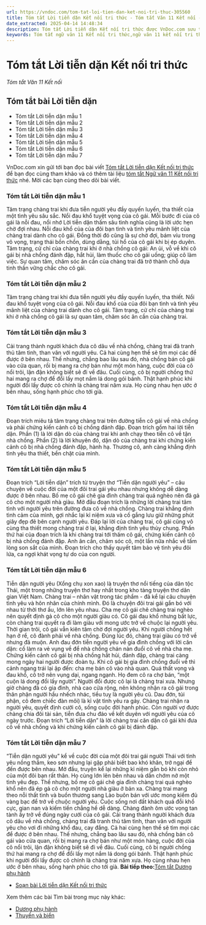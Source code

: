 ```yaml
---
url: https://vndoc.com/tom-tat-loi-tien-dan-ket-noi-tri-thuc-305560
title: Tóm tắt Lời tiễn dặn Kết nối tri thức - Tóm tắt Văn 11 Kết nối - VnDoc.com
date_extracted: 2025-04-14 14:48:34
description: Tóm tắt Lời tiễn dặn Kết nối tri thức được VnDoc.com sưu tầm và xin gửi tới bạn đọc cùng tham khảo để có thêm tài liệu học Văn 11 Kết nối tri thức.
keywords: Tóm tắt ngữ văn 11 Kết nối tri thức,ngữ văn 11 kết nối tri thức,tóm tắt ngữ văn 11,tóm tắt văn 11,tóm tắt ngữ văn 11 kết nối,tóm tắt văn 11 kết nối tri thức,ngữ văn 11,văn 11,tóm tắt văn 11 kết nối,Tóm tắt Lời tiễn dặn Kết nối tri thức,tóm tắt lời tiễn dặn,tóm tắt bài lời tiễn dặn,lời tiễn dặn,tóm tắt ngữ văn 11 Kết nối tri thức bài lời tiễn dặn
---
```


# Tóm tắt Lời tiễn dặn Kết nối tri thức
 _Tóm tắt Văn 11 Kết nối_
## Tóm tắt bài Lời tiễn dặn
  * Tóm tắt Lời tiễn dặn mẫu 1
  * Tóm tắt Lời tiễn dặn mẫu 2
  * Tóm tắt Lời tiễn dặn mẫu 3
  * Tóm tắt Lời tiễn dặn mẫu 4
  * Tóm tắt Lời tiễn dặn mẫu 5
  * Tóm tắt Lời tiễn dặn mẫu 6
  * Tóm tắt Lời tiễn dặn mẫu 7

VnDoc.com xin gửi tới bạn đọc bài viết [Tóm tắt Lời tiễn dặn Kết nối tri thức](<https://vndoc.com/tom-tat-loi-tien-dan-ket-noi-tri-thuc-305560>) để bạn đọc cùng tham khảo và có thêm tài liệu [tóm tắt Ngữ văn 11 Kết nối tri thức](<https://vndoc.com/tom-tat-ngu-van-11-ket-noi-tri-thuc>) nhé. Mời các bạn cùng theo dõi bài viết.
### Tóm tắt Lời tiễn dặn mẫu 1
Tâm trạng chàng trai khi đưa tiễn người yêu đầy quyến luyến, tha thiết của một tình yêu sâu sắc. Nổi đau khổ tuyệt vọng của cô gái. Mỗi bước đi của cô gái là nỗi đau, nổi nhớ Lời tiễn dặn thấm sâu tình nghĩa cũng là lời ước hẹn chờ đợi nhau. Nỗi đau khổ của của đôi bạn tình và tình yêu mãnh liệt của chàng trai dành cho cô gái. Đồng thời đó cũng là sự chờ đợi, bám víu trong vô vọng, trạng thái bồn chồn, dùng dằng, tủi hổ của cô gái khi bị ép duyên. Tâm trạng, cử chỉ của chàng trai khi ở nhà chồng cô gái: An ủi, vỗ về khi cô gái bị nhà chồng đánh đập, hắt hủi, làm thuốc cho cô gái uống; giúp cô làm việc. Sự quan tâm, chăm sóc ân cần của chàng trai đã trở thành chỗ dựa tinh thần vững chắc cho cô gái.
### Tóm tắt Lời tiễn dặn mẫu 2
Tâm trạng chàng trai khi đưa tiễn người yêu đầy quyến luyến, tha thiết. Nổi đau khổ tuyệt vọng của cô gái. Nỗi đau khổ của của đôi bạn tình và tình yêu mãnh liệt của chàng trai dành cho cô gái. Tâm trạng, cử chỉ của chàng trai khi ở nhà chồng cô gái là sự quan tâm, chăm sóc ân cần của chàng trai.
### Tóm tắt Lời tiễn dặn mẫu 3
Cải trang thành người khách đưa cô dâu về nhà chồng, chàng trai đã tranh thủ tâm tình, than vãn với người yêu. Cả hai cùng hẹn thề sẽ tìm mọi các để được ở bên nhau. Thế nhưng, chẳng bao lâu sau đó, nhà chồng bán cô gái vào cửa quan, rồi bị mang ra chợ bán như một món hàng, cuộc đời của cô nổi trôi, lận đận không biết sẽ đi về đâu. Cuối cùng, cô bị người chồng thứ hai mang ra chợ để đổi lấy mọt nắm lá dong gói bánh. Thật hạnh phúc khi người đổi lấy được cô chính là chàng trai năm xưa. Họ cùng nhau hẹn ước ở bên nhau, sống hạnh phúc cho tới già.
### Tóm tắt Lời tiễn dặn mẫu 4
Đoạn trích miêu tả tâm trạng chàng trai trên đường tiễn cô gái về nhà chồng và phải chứng kiến cảnh cô bị chồng đánh đập. Đoạn trích gồm hai lời tiễn dặn. Phần \(1\) là lời dặn dò của chàng trai khi anh chạy theo tiễn cô về tận nhà chồng. Phần \(2\) là lời khuyên đó, dặn dò của chàng trai khi chứng kiến cảnh cô bị nhà chồng đánh đập, hành hạ. Thương cô, anh càng khẳng định tình yêu tha thiết, bền chặt của mình.
### Tóm tắt Lời tiễn dặn mẫu 5
Đoạn trích “Lời tiễn dặn” trích từ truyện thơ “Tiễn dặn người yêu” – câu chuyện về cuộc đời của một đôi trai gái yêu nhau nhưng không dễ dàng được ở bên nhau. Bố mẹ cô gái chê gia đình chàng trai quá nghèo nên đã gả cô cho một người nhà giàu. Mở đầu đoạn trích là những lời chàng trai tâm tình với người yêu trên đường đưa cô về nhà chồng. Chàng trai khẳng định tình cảm của mình, gợi nhắc lại kỉ niệm xưa và cố gắng lưu giữ những phút giây đẹp đẽ bên cạnh người yêu. Đáp lại lời của chàng trai, cô gái cũng vô cùng tha thiết mong chàng trai ở lại, khẳng định tình yêu thủy chung. Phần thứ hai của đoạn trích là khi chàng trai tới thăm cô gái, chứng kiến cảnh cô bị nhà chồng đánh đập. Anh ân cần, chăm sóc cô, một lần nữa nhắc về tấm lòng son sắt của mình. Đoạn trích cho thấy quyết tâm bảo vệ tình yêu đôi lứa, ca ngợi khát vọng tự do của con người.
### Tóm tắt Lời tiễn dặn mẫu 6
Tiễn dặn người yêu \(Xổng chụ xon xao\) là truyện thơ nổi tiếng của dân tộc Thái, một trong những truyện thơ hay nhất trong kho tàng truyện thơ dân gian Việt Nam. Chàng trai – nhân vật trong tác phẩm - đã kể lại câu chuyện tình yêu và hôn nhân của chính mình. Đó là chuyện đôi trai gái gắn bó với nhau từ thời thơ ấu, lớn lên yêu nhau. Cha mẹ cô gái chê chàng trai nghèo nên quyết định gả cô cho một người giàu có. Cô gái đau khổ nhưng bất lực, còn chàng trai quyết ra đi làm giàu với mong ước trở về chuộc lại người yêu. Thời gian trôi, cô gái vẫn kiên tâm chờ đợi người yêu. Khi người chồng hết hạn ở rể, cô đành phải về nhà chồng. Đúng lúc đó, chàng trai giàu có trở về nhưng đã muộn. Anh đau đớn tiễn người yêu về gia đình chồng với lời căn dặn: cố làm ra vẻ vụng về để nhà chồng chán nản đuổi cô về nhà cha mẹ. Chứng kiến cảnh cô gái bị nhà chồng hắt hủi, đánh đập, chàng trai càng mong ngày hai người được đoàn tụ. Khi cô gái bị gia đình chồng đuổi về thì cảnh ngang trái lại ập đến: cha mẹ bán cô vào nhà quan. Quá thất vọng và đau khổ, cô trở nên vụng dại, ngang ngạnh. Họ đem cô ra chợ bán, “một cuộn lá dong đổi lấy người”. Người đổi được cô lại là chàng trai xưa. Nhưng giờ chàng đã có gia đình, nhà cao cửa rộng, nên không nhận ra cô gái trong thân phận người hầu nhếch nhác, tiều tuỵ là người yêu cũ. Dau đớn, tủi phận, cô đem chiếc đàn môi\) là kỉ vật tình yêu ra gảy. Chàng trai nhận ra người yêu, quyết định cưới cô, sống cuộc đời hạnh phúc. Còn người vợ được chàng chia đôi tài sản, tiễn đưa chu đáo về kết duyên với người yêu của cô ngày trước.
Đoạn trích “Lời tiễn dặn” là lời chàng trai căn dặn cô gái khi đưa cô về nhà chồng và khi chứng kiến cảnh cô gái bị đánh đập.
### Tóm tắt Lời tiễn dặn mẫu 7
“Tiễn dặn người yêu” kể về cuộc đời của một đôi trai gái người Thái với tình yêu nồng thắm, keo sơn nhưng lại gặp phải biết bao khó khăn, trở ngại để đến được bên nhau. Mở đầu, truyện kể lại những kỉ niệm gắn bó khi còn nhỏ của một đôi bạn rất thân. Họ cùng lớn lên bên nhau và dần chớm nở một tình yêu đẹp. Thế nhưng, bố mẹ cô gái chê gia đình chàng trai quá nghèo khổ nên đã ép gả cô cho một người nhà giàu ở bản xa. Chàng trai mang theo nỗi thất tình và buồn thương sang Lào buôn bán với ước mong kiếm đủ vàng bạc để trở về chuộc người yêu. Cuộc sống nơi đất khách quá đỗi khổ cực, gian nan và kiếm tiền chẳng hề dễ dàng. Chàng đành ôm ước vọng tan tành ấy trở về đúng ngày cưới của cô gái. Cải trang thành người khách đưa cô dâu về nhà chồng, chàng trai đã tranh thủ tâm tình, than vãn với người yêu cho vơi đi những khổ đau, cay đắng. Cả hai cùng hẹn thề sẽ tìm mọi các để được ở bên nhau. Thế nhưng, chẳng bao lâu sau đó, nhà chồng bán cô gái vào cửa quan, rồi bị mang ra chợ bán như một món hàng, cuộc đời của cô nổi trôi, lận đận không biết sẽ đi về đâu. Cuối cùng, cô bị người chồng thứ hai mang ra chợ để đổi lấy mọt nắm lá dong gói bánh. Thật hạnh phúc khi người đổi lấy được cô chính là chàng trai năm xưa. Họ cùng nhau hẹn ước ở bên nhau, sống hạnh phúc cho tới già.
**Bài tiếp theo:**[Tóm tắt Dương phụ hành](<https://vndoc.com/tom-tat-duong-phu-hanh-305561>)
  * [Soạn bài Lời tiễn dặn Kết nối tri thức](<https://vndoc.com/soan-bai-loi-tien-dan-ket-noi-tri-thuc-298011>)

Xem thêm các bài Tìm bài trong mục này khác:
  * [Dương phụ hành](</tom-tat-duong-phu-hanh-305561>)
  * [Thuyền và biển](</tom-tat-thuyen-va-bien-305562>)

